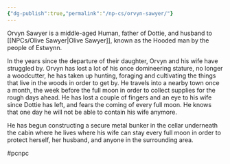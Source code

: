 ```yaml
---
{"dg-publish":true,"permalink":"/np-cs/orvyn-sawyer/"}
---
```


Orvyn Sawyer is a middle-aged Human, father of Dottie, and husband to [[NPCs/Olive Sawyer\|Olive Sawyer]], known as the Hooded man by the people of Estwynn.

In the years since the departure of their daughter, Orvyn and his wife have struggled by. Orvyn has lost a lot of his once domineering stature, no longer a woodcutter, he has taken up hunting, foraging and cultivating the things that live in the woods in order to get by. He travels into a nearby town once a month, the week before the full moon in order to collect supplies for the rough days ahead. He has lost a couple of fingers and an eye to his wife since Dottie has left, and fears the coming of every full moon. He knows that one day he will not be able to contain his wife anymore.

He has begun constructing a secure metal bunker in the cellar underneath the cabin where he lives where his wife can stay every full moon in order to protect herself, her husband, and anyone in the surrounding area.

#pcnpc 